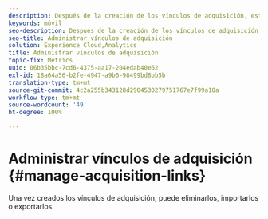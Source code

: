 ```yaml
---
description: Después de la creación de los vínculos de adquisición, estos se pueden eliminar, importar y exportar.
keywords: móvil
seo-description: Después de la creación de los vínculos de adquisición, estos se pueden eliminar, importar y exportar.
seo-title: Administrar vínculos de adquisición
solution: Experience Cloud,Analytics
title: Administrar vínculos de adquisición
topic-fix: Metrics
uuid: 06b35bbc-7cd6-4375-aa17-204edab40e62
exl-id: 18a64a56-b2fe-4947-a9b6-98499bd8bb5b
translation-type: tm+mt
source-git-commit: 4c2a255b343128d2904530279751767e7f99a10a
workflow-type: tm+mt
source-wordcount: '49'
ht-degree: 100%

---
```


# Administrar vínculos de adquisición {#manage-acquisition-links}

Una vez creados los vínculos de adquisición, puede eliminarlos, importarlos o exportarlos.
